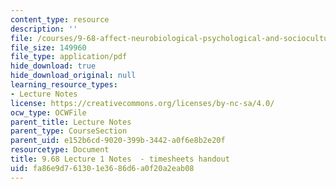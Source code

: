 ```yaml
---
content_type: resource
description: ''
file: /courses/9-68-affect-neurobiological-psychological-and-sociocultural-counterparts-of-feelings-spring-2013/fa86e9d761301e3686d6a0f20a2eab08_MIT9_68S13_timesheet_L1.pdf
file_size: 149960
file_type: application/pdf
hide_download: true
hide_download_original: null
learning_resource_types:
- Lecture Notes
license: https://creativecommons.org/licenses/by-nc-sa/4.0/
ocw_type: OCWFile
parent_title: Lecture Notes
parent_type: CourseSection
parent_uid: e152b6cd-9020-399b-3442-a0f6e8b2e20f
resourcetype: Document
title: 9.68 Lecture 1 Notes  - timesheets handout
uid: fa86e9d7-6130-1e36-86d6-a0f20a2eab08
---
```

